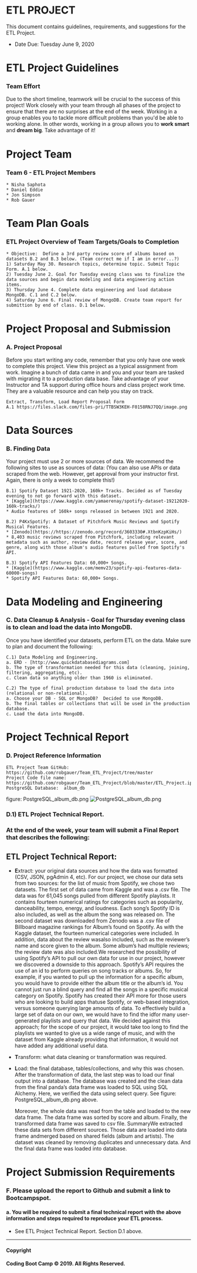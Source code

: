 # ETL PROJECT
This document contains guidelines, requirements, and suggestions for the ETL Project.
* Date Due: Tuesday June 9, 2020

# ETL Project Guidelines 
### Team Effort
Due to the short timeline, teamwork will be crucial to the success of this project! Work closely with your team through all phases of the project to ensure that there are no surprises at the end of the week. Working in a group enables you to tackle more difficult problems than you'd be able to working alone. In other words, working in a group allows you to **work smart** and **dream big**. Take advantage of it!

# Project Team
### Team 6 - ETL Project Members
    * Nisha Saphota
    * Daniel Eddie
    * Jon Simpson
    * Rob Gauer

# Team Plan Goals
### ETL Project Overview of Team Targets/Goals to Completion
    * Objective:  Define a 3rd party review score of albums based on datasets B.2 and B.3 below. (Team correct me if I am in error...?)
    1) Saturday May 30. Research topics, determine topic. Submit Topic Form. A.1 below.
    2) Tuesday June 2. Goal for Tuesday eveing class was to finalize the data sources and begin data modeling and data engineering action items. 
    3) Thursday June 4. Complete data engineering and load database MongoDB. C.1 and C.2 below.
    4) Saturday June 6. Final review of MongoDB. Create team report for submittion by end of class. D.1 below.

# Project Proposal and Submission
### A. Project Proposal 
Before you start writing any code, remember that you only have one week to complete this project. View this project as a typical assignment from work. Imagine a bunch of data came in and you and your team are tasked with migrating it to a production data base. Take advantage of your Instructor and TA support during office hours and class project work time. They are a valuable resource and can help you stay on track.

    Extract, Transform, Load Report Proposal Form
    A.1 https://files.slack.com/files-pri/TTBSW3KEH-F0158RNJ7QQ/image.png

# Data Sources
### B. Finding Data 
Your project must use 2 or more sources of data. We recommend the following sites to use as sources of data:
(You can also use APIs or data scraped from the web. However, get approval from your instructor first. Again, there is only a week to complete this!)

    B.1) Spotify Dataset 1921-2020, 160k+ Tracks. Decided as of Tuesday evening to not go forward with this dataset. 
    * [Kaggle](https://www.kaggle.com/yamaerenay/spotify-dataset-19212020-160k-tracks/)
    * Audio features of 160k+ songs released in between 1921 and 2020.

    B.2) P4KxSpotify: A Dataset of Pitchfork Music Reviews and Spotify Musical Features.
    * [Zenodo](https://https://zenodo.org/record/3603330#.XtbnKzpKiHs/)
    * 8,403 music reviews scraped from Pitchfork, including relevant metadata such as author, review date, record release year, score, and genre, along with those album's audio features pulled from Spotify's API.

    B.3) Spotify API Features Data: 60,000+ Songs.
    * [Kaggle](https://www.kaggle.com/memv23/spotify-api-features-data-60000-songs)
    * Spotify API Features Data: 60,000+ Songs.

# Data Modeling and Engineering
### C. Data Cleanup & Analysis - Goal for Thursday evening class is to clean and load the data into MongoDB. 
Once you have identified your datasets, perform ETL on the data. Make sure to plan and document the following:

    C.1) Data Modeling and Engineering.
    a. ERD - [http://www.quickdatabasediagrams.com]
    b. The type of transformation needed for this data (cleaning, joining, filtering, aggregating, etc).
    c. Clean data so anything older than 1960 is eliminated.

    C.2) The type of final production database to load the data into (relational or non-relational).
    a. Choose your DB - SQL or MongoDB?  Decided to use MongoDB.
    b. The final tables or collections that will be used in the production database.
    c. Load the data into MongoDB.

# Project Technical Report 
### D. Project Reference Information
    ETL Project Team GitHub:  https://github.com/robgauer/Team_ETL_Project/tree/master
    Project Code file name:  https://github.com/robgauer/Team_ETL_Project/blob/master/ETL_Project.ipynb
    PostgreSQL Database:  album_db

figure: PostgreSQL_album_db.png
![PostgreSQL_album_db.png](Images/postgresql_album_db.png)

### D.1) ETL Project Technical Report.
### At the end of the week, your team will submit a Final Report that describes the following:

## ETL Project Technical Report:
    
* **E**xtract: your original data sources and how the data was formatted (CSV, JSON, pgAdmin 4, etc).
    For our project, we chose our data sets from two sources: for the list of music from Spotify, we chose two datasets.
    The first set of data came from Kaggle and was a .csv file. The data was for 61,045 songs pulled from different 
    Spotify playlists. It contains fourteen numerical ratings for categories such as popularity, danceability, tempo,
    energy, and loudness. Each song’s Spotify ID is also included, as well as the album the song was released on.
    The second dataset was downloaded from Zenodo was a .csv file of Billboard magazine rankings for Album’s found 
    on Spotify. As with the Kaggle dataset, the fourteen numerical categories were included. In addition, data about
    the review wasalso included, such as the reviewer’s name and score given to the album. Some album’s had multiple
    reviews; the review date was also included.We researched the possibility of using Spotify’s API to pull our own 
    data for use in our project, however we discovered a downside to this approach. Spotify’s API requires the use 
    of an id to perform queries on song tracks or albums. So, for example, if you wanted to pull up the information 
    for a specific album, you would have to provide either the album title or the album’s id. You cannot just run 
    a blind query and find all the songs in a specific musical category on Spotify. Spotify has created their API 
    more for those users who are looking to build apps thatuse Spotify, or web-based integration, versus someone 
    querying large amounts of data. To effectively build a large set of data on our own, we would have to find 
    the idfor many user-generated playlists and query that data. We decided against this approach; for the scope 
    of our project, it would take too long to find the playlists we wanted to give us a wide range of music, and 
    with the dataset from Kaggle already providing that information, it would not have added any additional useful data.

* **T**ransform: what data cleaning or transformation was required.
    
    
* **L**oad: the final database, tables/collections, and why this was chosen.
    After the transformation of data, the last step was to load our final output into a database. 
    The database was created and the clean data from the final panda’s data frame was loaded to SQL using SQL Alchemy. 
    Here, we verified the data using select query. 
    See figure: PostgreSQL_album_db.png above.

    Moreover, the whole data was read from the table and loaded to the new data frame. The data frame was sorted 
    by score and album. Finally, the transformed data frame was saved to csv file. SummaryWe extracted these 
    data sets from different sources. Those data are loaded into data frame andmerged based on shared fields 
    (album and artists). The dataset was cleaned by removing duplicates and unnecessary data. And the final 
    data frame was loaded into database.




# Project Submission Requirements
### F. Please upload the report to Github and submit a link to Bootcampspot.
#### a. You will be required to submit a final technical report with the above information and steps required to reproduce your ETL process. 
* See ETL Project Technical Report. Section D.1 above.

- - -
#### Copyright
#### Coding Boot Camp © 2019. All Rights Reserved.